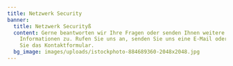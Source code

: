 ```yaml
---
title: Netzwerk Security
banner:
  title: Netzwerk Securityß
  content: Gerne beantworten wir Ihre Fragen oder senden Ihnen weitere
    Informationen zu. Rufen Sie uns an, senden Sie uns eine E-Mail oder nutzen
    Sie das Kontaktformular.
  bg_image: images/uploads/istockphoto-884689360-2048x2048.jpg
---
```

